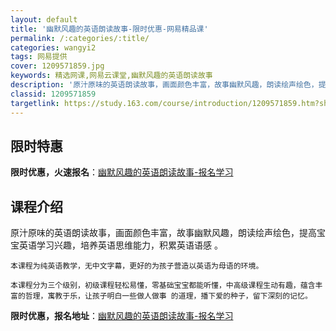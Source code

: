 ```yaml
---
layout: default
title: '幽默风趣的英语朗读故事-限时优惠-网易精品课'
permalink: /:categories/:title/
categories: wangyi2
tags: 网易提供
cover: 1209571859.jpg
keywords: 精选网课,网易云课堂,幽默风趣的英语朗读故事
description: '原汁原味的英语朗读故事，画面颜色丰富，故事幽默风趣，朗读绘声绘色，提高宝宝英语学习兴趣，培养英语思维能力，积累英语语感。'
classid: 1209571859
targetlink: https://study.163.com/course/introduction/1209571859.htm?share=1&shareId=1025206652&utm_campaign=share&utm_medium=iphoneShare&utm_source=&utm_u=1025206652
---
```


## 限时特惠

**限时优惠，火速报名**：[幽默风趣的英语朗读故事-报名学习](https://study.163.com/course/introduction/1209571859.htm?share=1&shareId=1025206652&utm_campaign=share&utm_medium=iphoneShare&utm_source=&utm_u=1025206652)

## 课程介绍

原汁原味的英语朗读故事，画面颜色丰富，故事幽默风趣，朗读绘声绘色，提高宝宝英语学习兴趣，培养英语思维能力，积累英语语感 。

    本课程为纯英语教学，无中文字幕，更好的为孩子营造以英语为母语的环境。

    本课程分为三个级别，初级课程轻松易懂，零基础宝宝都能听懂，中高级课程生动有趣，蕴含丰富的哲理，寓教于乐，让孩子明白一些做人做事 的道理，播下爱的种子，留下深刻的记忆。

**限时优惠，报名地址**：[幽默风趣的英语朗读故事-报名学习](https://study.163.com/course/introduction/1209571859.htm?share=1&shareId=1025206652&utm_campaign=share&utm_medium=iphoneShare&utm_source=&utm_u=1025206652)

